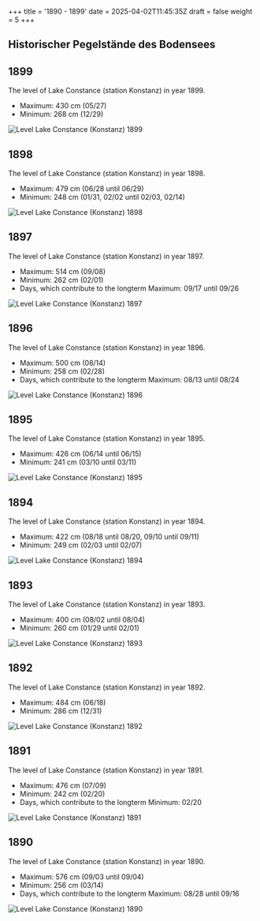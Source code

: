 +++
title = '1890 - 1899'
date = 2025-04-02T11:45:35Z
draft = false
weight = 5
+++

## Historischer Pegelstände des Bodensees

## 1899

The level of Lake Constance (station Konstanz) in year 1899.

- Maximum: 430 cm (05/27)
- Minimum: 268 cm (12/29)

![Level Lake Constance (Konstanz) 1899](/images/EN/graphs_historic/longterm_EN_1899.png)

## 1898

The level of Lake Constance (station Konstanz) in year 1898.

- Maximum: 479 cm (06/28 until 06/29)
- Minimum: 248 cm (01/31, 02/02 until 02/03, 02/14)

![Level Lake Constance (Konstanz) 1898](/images/EN/graphs_historic/longterm_EN_1898.png)

## 1897

The level of Lake Constance (station Konstanz) in year 1897.

- Maximum: 514 cm (09/08)
- Minimum: 262 cm (02/01)
- Days, which contribute to the longterm Maximum: 09/17 until 09/26

![Level Lake Constance (Konstanz) 1897](/images/EN/graphs_historic/longterm_EN_1897.png)

## 1896

The level of Lake Constance (station Konstanz) in year 1896.

- Maximum: 500 cm (08/14)
- Minimum: 258 cm (02/28)
- Days, which contribute to the longterm Maximum: 08/13 until 08/24

![Level Lake Constance (Konstanz) 1896](/images/EN/graphs_historic/longterm_EN_1896.png)

## 1895

The level of Lake Constance (station Konstanz) in year 1895.

- Maximum: 426 cm (06/14 until 06/15)
- Minimum: 241 cm (03/10 until 03/11)

![Level Lake Constance (Konstanz) 1895](/images/EN/graphs_historic/longterm_EN_1895.png)

## 1894

The level of Lake Constance (station Konstanz) in year 1894.

- Maximum: 422 cm (08/18 until 08/20, 09/10 until 09/11)
- Minimum: 249 cm (02/03 until 02/07)

![Level Lake Constance (Konstanz) 1894](/images/EN/graphs_historic/longterm_EN_1894.png)

## 1893

The level of Lake Constance (station Konstanz) in year 1893.

- Maximum: 400 cm (08/02 until 08/04)
- Minimum: 260 cm (01/29 until 02/01)

![Level Lake Constance (Konstanz) 1893](/images/EN/graphs_historic/longterm_EN_1893.png)

## 1892

The level of Lake Constance (station Konstanz) in year 1892.

- Maximum: 484 cm (06/18)
- Minimum: 286 cm (12/31)

![Level Lake Constance (Konstanz) 1892](/images/EN/graphs_historic/longterm_EN_1892.png)

## 1891

The level of Lake Constance (station Konstanz) in year 1891.

- Maximum: 476 cm (07/09)
- Minimum: 242 cm (02/20)
- Days, which contribute to the longterm Minimum: 02/20

![Level Lake Constance (Konstanz) 1891](/images/EN/graphs_historic/longterm_EN_1891.png)

## 1890

The level of Lake Constance (station Konstanz) in year 1890.

- Maximum: 576 cm (09/03 until 09/04)
- Minimum: 256 cm (03/14)
- Days, which contribute to the longterm Maximum: 08/28 until 09/16

![Level Lake Constance (Konstanz) 1890](/images/EN/graphs_historic/longterm_EN_1890.png)

